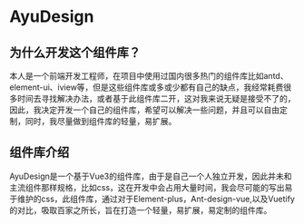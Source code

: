 # AyuDesign
## 为什么开发这个组件库？

本人是一个前端开发工程师，在项目中使用过国内很多热门的组件库比如antd、element-ui、iview等，但是这些组件库或多或少都有自己的缺点，我经常耗费很多时间去寻找解决办法，或者基于此组件库二开，这对我来说无疑是接受不了的，因此，我决定开发一个自己的组件库，希望可以解决一些问题，并且可以自由定制，同时，我尽量做到组件库的轻量，易扩展。

## 组件库介绍
AyuDesign是一个基于Vue3的组件库，由于是自己一个人独立开发，因此并未和主流组件那样规格，比如css，这在开发中会占用大量时间，我会尽可能的写出易于维护的css，此组件库，通过对于Element-plus，Ant-design-vue,以及Vuetify的对比，吸取百家之所长，旨在打造一个轻量，易扩展，易定制的组件库。

